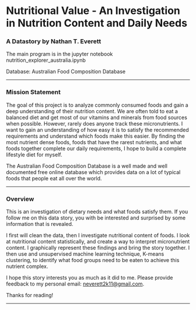 # Nutritional Value - An Investigation in Nutrition Content and Daily Needs
### A Datastory by Nathan T. Everett

The main program is in the jupyter notebook nutrition_explorer_australia.ipynb

Database: Australian Food Composition Database
***

### Mission Statement

The goal of this project is to analyze commonly consumed foods and gain a deep understanding of their nutrition content. We are often told to eat a balanced diet and get most of our vitamins and minerals from food sources when possible. However, rarely does anyone track these micronutrients. I want to gain an understanding of how easy it is to satisfy the recommended requirements and understand which foods make this easier. By finding the most nutrient dense foods, foods that have the rarest nutrients, and what foods together complete our daily requirements, I hope to build a complete lifestyle diet for myself.

The Australian Food Composition Database is a well made and well documented free online database which provides data on a lot of typical foods that people eat all over the world. 
***

### Overview

This is an investigation of dietary needs and what foods satisfy them. If you follow me on this data story, you with be interested and surprised by some information that is revealed.

I first will clean the data, then I investigate nutritional content of foods. I look at nutritional content statistically, and create a way to interpret micronutrient content. I graphically represent these findings and bring the story together. I then use and unsupervised machine learning technique, K-means clustering, to identify what food groups need to be eaten to achieve this nutrient complex.

I hope this story interests you as much as it did to me. Please provide feedback to my personal email: neverett2k11@gmail.com.

Thanks for reading!

***